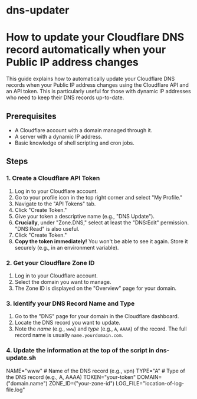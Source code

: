 # dns-updater

# How to update your Cloudflare DNS record automatically when your Public IP address changes

This guide explains how to automatically update your Cloudflare DNS records when your Public IP address changes using the Cloudflare API and an API token. This is particularly useful for those with dynamic IP addresses who need to keep their DNS records up-to-date.

## Prerequisites

* A Cloudflare account with a domain managed through it.
* A server with a dynamic IP address.
* Basic knowledge of shell scripting and cron jobs.

## Steps

### 1. Create a Cloudflare API Token

1. Log in to your Cloudflare account.
2. Go to your profile icon in the top right corner and select "My Profile."
3. Navigate to the "API Tokens" tab.
4. Click "Create Token."
5. Give your token a descriptive name (e.g., "DNS Update").
6. **Crucially**, under "Zone.DNS," select at least the "DNS:Edit" permission.  "DNS:Read" is also useful.
7. Click "Create Token."
8. **Copy the token immediately!** You won't be able to see it again. Store it securely (e.g., in an environment variable).

### 2. Get your Cloudflare Zone ID

1. Log in to your Cloudflare account.
2. Select the domain you want to manage.
3. The Zone ID is displayed on the "Overview" page for your domain.

### 3. Identify your DNS Record Name and Type

1. Go to the "DNS" page for your domain in the Cloudflare dashboard.
2. Locate the DNS record you want to update.
3. Note the *name* (e.g., `www`) and *type* (e.g., `A`, `AAAA`) of the record.  The full record name is usually `name.yourdomain.com`.

### 4. Update the information at the top of the script in dns-update.sh

NAME="www"  # Name of the DNS record (e.g., vpn)
TYPE="A"    # Type of the DNS record (e.g., A, AAAA)
TOKEN="your-token"
DOMAIN=("domain.name")
ZONE_ID=("your-zone-id")
LOG_FILE="location-of-log-file.log"
